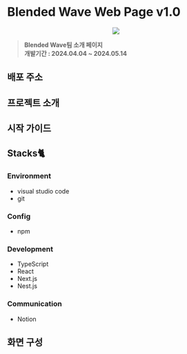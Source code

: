 <h1>Blended Wave Web Page v1.0</h1>

<p align="center">
  <img src="https://avatars.githubusercontent.com/u/136903496?s=400&u=a5c54197d2e3fc4e8d5d2c847ba5b0e058e0d699&v=4">
</p>


> **Blended Wave팀 소개 페이지** <br/> **개발기간 : 2024.04.04 ~ 2024.05.14**

## 배포 주소


## 프로젝트 소개


## 시작 가이드


## Stacks🐈
### Environment
- visual studio code
- git
### Config
- npm
### Development
- TypeScript
- React
- Next.js
- Nest.js
### Communication
- Notion
## 화면 구성
